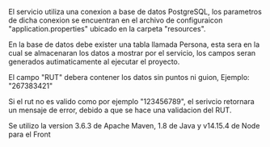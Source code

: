 El servicio utiliza una conexion a base de datos PostgreSQL,
los parametros de dicha conexion se encuentran en el archivo de configuraicon
"application.properties" ubicado en la carpeta "resources".

En la base de datos debe exister una tabla llamada Persona, esta sera
en la cual se almacenaran los datos a mostrar por el servicio, los campos
seran generados autimaticamente al ejecutar el proyecto.

El campo "RUT" debera contener los datos sin puntos ni guion, 
Ejemplo: "267383421"

Si el rut no es valido como por ejemplo "123456789", el serivcio retornara
un mensaje de error, debido a que se hace una validacion del RUT.

Se utilizo la version 3.6.3 de Apache Maven, 1.8 de Java 
y v14.15.4 de Node para el Front